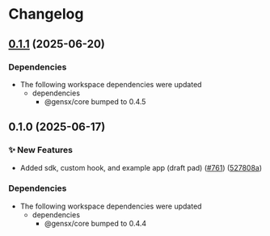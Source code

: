 # Changelog

## [0.1.1](https://github.com/gensx-inc/gensx/compare/gensx-client-v0.1.0...gensx-client-v0.1.1) (2025-06-20)


### Dependencies

* The following workspace dependencies were updated
  * dependencies
    * @gensx/core bumped to 0.4.5

## 0.1.0 (2025-06-17)


### ✨ New Features

* Added sdk, custom hook, and example app (draft pad) ([#761](https://github.com/gensx-inc/gensx/issues/761)) ([527808a](https://github.com/gensx-inc/gensx/commit/527808aebc9dc9e5fea37f021a15f81c8ad454d1))


### Dependencies

* The following workspace dependencies were updated
  * dependencies
    * @gensx/core bumped to 0.4.4
